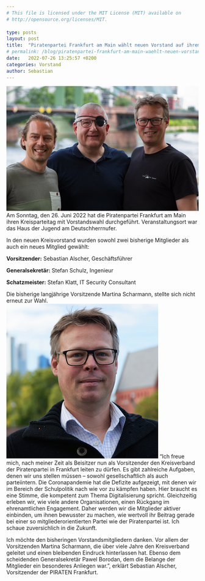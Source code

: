 ```yaml
---
# This file is licensed under the MIT License (MIT) available on
# http://opensource.org/licenses/MIT.

type: posts
layout: post
title:  "Piratenpartei Frankfurt am Main wählt neuen Vorstand auf ihrem Kreisparteitag 2022.1"
# permalink: /blog/piratenpartei-frankfurt-am-main-waehlt-neuen-vorstand.html
date:   2022-07-26 13:25:57 +0200
categories: Vorstand
author: Sebastian
---
```

![Vorstand des Kreisverband Frankfurt](/img/Vorstand_2022.png "V.l.n.r: Stefan Schulz, Stefan Klatt, Sebastian Alscher")
Am Sonntag, den 26. Juni 2022 hat die Piratenpartei Frankfurt am Main ihren Kreisparteitag mit Vorstandswahl durchgeführt. Veranstaltungsort war das Haus der Jugend am Deutschherrnufer.

In den neuen Kreisvorstand wurden sowohl zwei bisherige Mitglieder als auch ein neues Mitglied gewählt:

**Vorsitzender:** Sebastian Alscher, Geschäftsführer

**Generalsekretär:** Stefan Schulz, Ingenieur

**Schatzmeister:** Stefan Klatt, IT Security Consultant

Die bisherige langjährige Vorsitzende Martina Scharmann, stellte sich nicht erneut zur Wahl.
![V.l.n.r: Stefan Schulz, Stefan Klatt, Sebastian Alscher](/img/Sebastian_Alscher.png "Sebastian Alscher")
“Ich freue mich, nach meiner Zeit als Beisitzer nun als Vorsitzender den Kreisverband der Piratenpartei in Frankfurt leiten zu dürfen. Es gibt zahlreiche Aufgaben, denen wir uns stellen müssen – sowohl gesellschaftlich als auch parteiintern. Die Coronapandemie hat die Defizite aufgezeigt, mit denen wir im Bereich der Schulpolitik nach wie vor zu kämpfen haben. Hier braucht es eine Stimme, die kompetent zum Thema Digitalisierung spricht. Gleichzeitig erleben wir, wie viele andere Organisationen, einen Rückgang im ehrenamtlichen Engagement. Daher werden wir die Mitglieder aktiver einbinden, um ihnen bewusster zu machen, wie wertvoll ihr Beitrag gerade bei einer so mitgliederorientierten Partei wie der Piratenpartei ist. Ich schaue zuversichlich in die Zukunft.

Ich möchte den bisheringen Vorstandsmitgliedern danken. Vor allem der Vorsitzenden Martina Scharmann, die über viele Jahre den Kreisverband geleitet und einen bleibenden Eindruck hinterlassen hat. Ebenso dem scheidenden Generalsekretär Pawel Borodan, dem die Belange der Mitglieder ein besonderes Anliegen war.”, erklärt Sebastian Alscher, Vorsitzender der PIRATEN Frankfurt.
